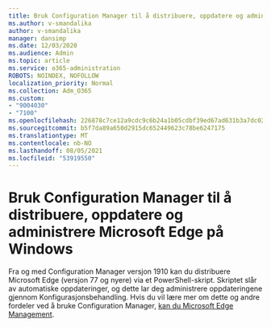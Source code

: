 ```yaml
---
title: Bruk Configuration Manager til å distribuere, oppdatere og administrere Microsoft Edge på Windows
ms.author: v-smandalika
author: v-smandalika
manager: dansimp
ms.date: 12/03/2020
ms.audience: Admin
ms.topic: article
ms.service: o365-administration
ROBOTS: NOINDEX, NOFOLLOW
localization_priority: Normal
ms.collection: Adm_O365
ms.custom:
- "9004030"
- "7100"
ms.openlocfilehash: 226878c7ce12a9cdc9c6b24a1b05cdbf39ed67ad631b3a7dc02bbe0d7d6b91a2
ms.sourcegitcommit: b5f7da89a650d2915dc652449623c78be6247175
ms.translationtype: MT
ms.contentlocale: nb-NO
ms.lasthandoff: 08/05/2021
ms.locfileid: "53919550"
---
```

# <a name="use-configuration-manager-to-deploy-update-and-manage-microsoft-edge-on-windows"></a>Bruk Configuration Manager til å distribuere, oppdatere og administrere Microsoft Edge på Windows

Fra og med Configuration Manager versjon 1910 kan du distribuere Microsoft Edge (versjon 77 og nyere) via et PowerShell-skript. Skriptet slår av automatiske oppdateringer, og dette lar deg administrere oppdateringene gjennom Konfigurasjonsbehandling. Hvis du vil lære mer om dette og andre fordeler ved å bruke Configuration Manager, [kan du Microsoft Edge Management](https://docs.microsoft.com/mem/configmgr/apps/deploy-use/deploy-edge?).